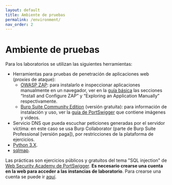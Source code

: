 ```yaml
---
layout: default
title: Ambiente de pruebas
permalink: /environment/
nav_order: 2
---
```


# Ambiente de pruebas

Para los laboratorios se utilizan las siguientes herramientas:
- Herramientas para pruebas de penetración de aplicaciones web (*proxies* de ataque):
  - [OWASP ZAP](https://www.zaproxy.org/download/): para instalarlo e inspeccionar aplicaciones manualmente en un navegador, ver en la [guía básica](https://www.zaproxy.org/getting-started/) las secciones “Install and Configure ZAP” y “Exploring an Application Manually” respectivamente.
  - [Burp Suite Community Edition](https://portswigger.net/burp) (versión gratuita): para información de instalación y uso, ver la [guía de PortSwigger](https://portswigger.net/burp/documentation/desktop/getting-started) que contiene imágenes y videos.
- Servicio DNS que pueda escuchar peticiones generadas por el servidor víctima: en este caso se usa Burp Collaborator (parte de Burp Suite Professional \[versión paga\]), por restricciones de la plataforma de ejercicios.
- [Python 3.X](https://www.python.org/downloads/).
- [sqlmap](https://sqlmap.org/).

Las prácticas son ejercicios públicos y gratuitos del tema "SQL injection" de [Web Security Academy de PortSwigger](https://portswigger.net/web-security/sql-injection). **Es necesario crearse una cuenta en la web para acceder a las instancias de laboratorio**. Para crearse una cuenta se puede ir [aquí](https://portswigger.net/users/register).
